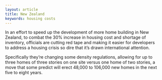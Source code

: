 ```yaml
---
layout: article
title: New Zealand
keywords: housing costs
---
```


In an effort to speed up the development of more home building in New Zealand, to combat the 30% increase in housing cost and shortage of inventory, officials are cutting red tape and making it easier for developers to address a housing crisis so dire that it’s drawn international attention.

Specifically they’re changing some density regulations, allowing for up to three homes of three stories on one site versus one home of two stories, a move that some predict will erect 48,000 to 106,000 new homes in the next five to eight years.
